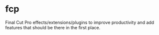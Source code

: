 # fcp
Final Cut Pro effects/extensions/plugins to improve productivity and add features that should be there in the first place.
